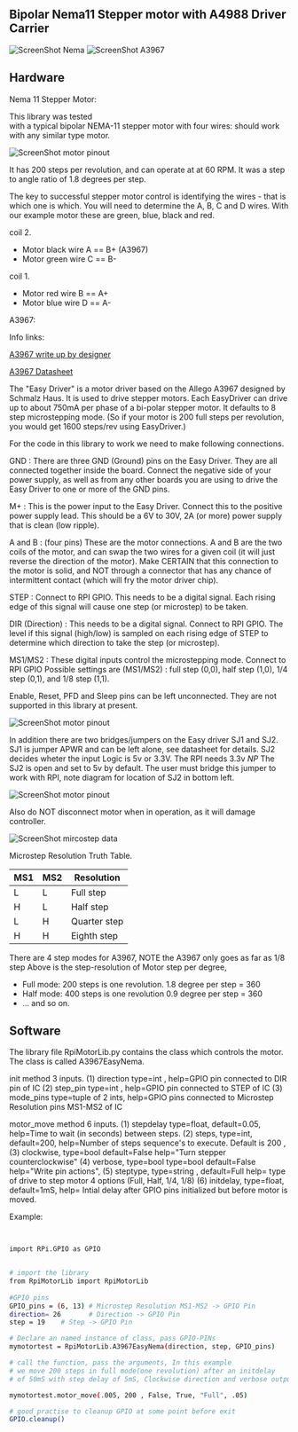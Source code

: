 Bipolar Nema11 Stepper motor with A4988  Driver Carrier 
--------------------------------------------  

![ScreenShot Nema](https://github.com/gavinlyonsrepo/RpiMotorLib/blob/master/images/nema11.jpg)
![ScreenShot A3967](https://github.com/gavinlyonsrepo/RpiMotorLib/blob/master/images/A3967.jpg)

Hardware
------------------------------------

Nema 11 Stepper Motor:

This library was tested  
with a typical bipolar NEMA-11 stepper motor with four wires:
should work with any similar type motor.

 ![ScreenShot motor pinout ](https://raw.githubusercontent.com/gavinlyonsrepo/RpiMotorLib/master/images/nema11pinout.jpg)

It has 200 steps per revolution, and can operate at at 60 RPM. 
It was a step to angle ratio of 1.8 degrees per step. 

The key to successful stepper motor control is identifying the wires - 
that is which one is which. You will need to determine 
the A, B, C and D wires. 
With our example motor these are green, blue, black and red.  

coil 2.
* Motor black wire A ==  B+ (A3967)
* Motor green wire C ==   B-

coil 1.
* Motor red wire B == A+
* Motor blue wire D ==  A-


A3967:

Info links:

[A3967 write up by designer ](http://www.schmalzhaus.com/EasyDriver/index.html)

[A3967 Datasheet](https://www.sparkfun.com/datasheets/Robotics/A3967.pdf)

The "Easy Driver" is a motor driver based on the Allego A3967 designed by Schmalz Haus.
It is used to drive stepper motors. Each EasyDriver can drive up to about 750mA per phase of a bi-polar stepper motor. 
It defaults to 8 step microstepping mode. (So if your motor is 200 full steps per revolution, you would get 1600 steps/rev using EasyDriver.) 

For the code in this library to work we need to make following connections.

GND : There are three GND (Ground) pins on the Easy Driver. 
They are all connected together inside the board. 
Connect the negative side of your power supply, as well as 
from any other boards you are using to drive the Easy Driver to one or more of the GND pins.

M+ : This is the power input to the Easy Driver. 
Connect this to the positive power supply lead. 
This should be a 6V to 30V, 2A (or more) power supply that is clean (low ripple).

A and B : (four pins) These are the motor connections.  A and B are the two coils of the motor, 
and can swap the two wires for a given coil (it will just reverse the direction of the motor). 
Make CERTAIN that this connection to the motor is solid, and NOT through a connector that has any chance of intermittent contact 
(which will fry the motor driver chip).

STEP : Connect to RPI GPIO.
This needs to be a  digital signal. Each rising edge of this signal will cause one step (or microstep) to be taken.

DIR (Direction) : This needs to be a  digital signal. Connect to RPI GPIO.
The level if this signal (high/low) is sampled on each rising edge of STEP to determine which direction to take the step (or microstep).

MS1/MS2 : These digital inputs control the microstepping mode. Connect to RPI GPIO
Possible settings are (MS1/MS2) : full step (0,0), half step (1,0), 1/4 step (0,1), and 1/8 step 
(1,1).

Enable, Reset, PFD and Sleep pins can be left unconnected. They are not supported in this library at present.


![ScreenShot motor pinout](https://raw.githubusercontent.com/gavinlyonsrepo/RpiMotorLib/master/images/a3967pinout.jpg)


In addition there are two bridges/jumpers on the Easy driver SJ1 and SJ2. 
SJ1 is jumper APWR and can be left alone, see datasheet for details.
SJ2 decides wheter the input Logic is 5v  or 3.3V. The RPI needs 3.3v
*NP* The SJ2 is open and set to 5v by default. The user must bridge this jumper
to work with RPI, note diagram for location of SJ2 in bottom left.

![ScreenShot motor pinout](https://raw.githubusercontent.com/gavinlyonsrepo/RpiMotorLib/master/images/a3967jumper.jpg)

Also do NOT disconnect motor when in operation, as it will damage controller. 

![ScreenShot mircostep data](https://github.com/gavinlyonsrepo/RpiMotorLib/blob/master/images/Microstepping_Data.jpg)

 Microstep Resolution Truth Table.
 

| MS1 | MS2 | Resolution |
| --- | --- | --- |
| L | L | Full step | 
| H | L | Half step |
| L | H | Quarter step |
| H | H | Eighth step |

There are 4 step modes for A3967, NOTE the A3967 only goes as far as 1/8 step
Above is the step-resolution of Motor step per degree,
 
* Full mode: 200 steps is one revolution. 1.8 degree per step = 360
* Half mode: 400 steps is one revolution 0.9 degree per step = 360
*  ... and so on.



Software
--------------------------------------------

The library file RpiMotorLib.py contains the class which controls 
the motor. The class is called A3967EasyNema.

init method 3 inputs.
(1) direction type=int , help=GPIO pin connected to DIR pin of IC
(2) step_pin type=int , help=GPIO pin connected to STEP of IC
(3) mode_pins type=tuple of 2 ints, help=GPIO pins connected to
Microstep Resolution pins MS1-MS2 of IC

 motor_move method 6 inputs.
 (1) stepdelay type=float, default=0.05, help=Time to wait
 (in seconds) between steps.
 (2) steps, type=int, default=200, help=Number of steps sequence's
 to execute. Default is 200 ,
 (3) clockwise, type=bool default=False
 help="Turn stepper counterclockwise"
 (4) verbose, type=bool  type=bool default=False
 help="Write pin actions",
 (5) steptype, type=string , default=Full help= type of drive to
 step motor 4 options
    (Full, Half, 1/4, 1/8)
 (6) initdelay, type=float, default=1mS, help= Intial delay after
 GPIO pins initialized but before motor is moved.
 
 Example:
 
```sh

 
import RPi.GPIO as GPIO


# import the library
from RpiMotorLib import RpiMotorLib
    
#GPIO pins 
GPIO_pins = (6, 13) # Microstep Resolution MS1-MS2 -> GPIO Pin
direction= 26       # Direction -> GPIO Pin
step = 19    # Step -> GPIO Pin

# Declare an named instance of class, pass GPIO-PINs
mymotortest = RpiMotorLib.A3967EasyNema(direction, step, GPIO_pins)

# call the function, pass the arguments, In this example
# we move 200 steps in full mode(one revolution) after an initdelay
# of 50mS with step delay of 5mS, Clockwise direction and verbose output on. 

mymotortest.motor_move(.005, 200 , False, True, "Full", .05)

# good practise to cleanup GPIO at some point before exit
GPIO.cleanup()

```
